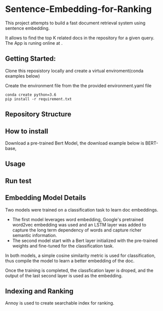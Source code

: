 # Sentence-Embedding-for-Ranking
This project attempts to build a fast document retrieval system using sentence embedding. 

It allows to find the top K related docs in the repository for a given query.
The App is runing online at   . 


## Getting Started:
Clone this reposistory locally and create a virtual enviroment(conda examples below)

Create the environment file from the the provided environment.yaml file

    conda create python=3.6
    pip install -r requirement.txt
## Repository Structure


## How to install
Download a pre-trained Bert Model, the download example below is BERT-base, 

## Usage

## Run test
## Embedding Model Details
Two models were trained on a classification task to learn doc embeddings. 
* The first model leverages word embedding, Google's pretrained word2vec embedding was used and an LSTM layer was added to capture the long term dependency of words and capture richer semantic information.
* The second model start with a Bert layer initialized with the pre-trained weights and fine-tuned for the classification task.

In both models, a simple cosine similarity metric is used for classification, thus compile the model to learn a better embedding of the doc. 

Once the training is completed, the classfication layer is droped,  and the output of the last second layer is used as the embedding. 

## Indexing and Ranking

Annoy is used to create searchable index for ranking. 

